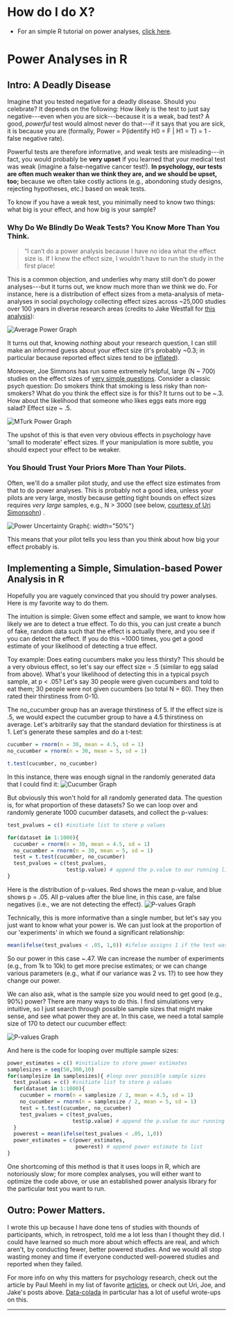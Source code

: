 <!-- https://github.com/pages-themes/minimal/blob/master/index.md?plain=1 -->
# How do I do X?
- For an simple R tutorial on power analyses, [click here](#power).

# <a name="power"></a> Power Analyses in R

## Intro: A Deadly Disease
Imagine that you tested negative for a deadly disease. Should you celebrate? It depends on the following: How likely is the test to just say negative---even when you are sick---because it is a weak, bad test? A good, _powerful_ test would almost never do that---if it says that you are sick, it is because you are (formally, Power = P(identify H0 = F | H1 = T) = 1 - false negative rate).

Powerful tests are therefore informative, and weak tests are misleading---in fact, you would probably be **very upset** if you learned that your medical test was weak (imagine a false-negative cancer test!). **In psychology, our tests are often much weaker than we think they are, and we should be upset, too;** because we often take costly actions (e.g., abondoning study designs, rejecting hypotheses, etc.) based on weak tests.

To know if you have a weak test, you minimally need to know two things: what big is your effect, and how big is your sample?  

### Why Do We Blindly Do Weak Tests? You Know More Than You Think. 
> “I can’t do a power analysis because I have no idea what the effect size is. If I knew the effect size, I wouldn't have to run the study in the first place!

This is a common objection, and underlies why many still don't do power analyses---but it turns out, we know much more than we think we do. For instance, here is a distribution of effect sizes from a meta-analysis of meta-analyses in social psychology collecting effect sizes across ~25,000 studies over 100 years in diverse research areas (credits to Jake Westfall for [this analysis](http://jakewestfall.org/blog/index.php/2015/06/16/dont-fight-the-power-analysis/)):

![Average Power Graph](./assets/images/power_graph.png)

It turns out that, knowing _nothing_ about your research question, I can still make an informed guess about your effect size (it's probably ~0.3; in particular because reported effect sizes tend to be [inflated](https://statmodeling.stat.columbia.edu/2023/05/25/effect-size-expectations-and-common-method-bias/)). 

Moreover, Joe Simmons has run some extremely helpful, large (N ~ 700) studies on the effect sizes of [very simple questions](http://datacolada.org/18#identifier_1_520). Consider a classic psych question: Do smokers think that smoking is less risky than non-smokers? What do you think the effect size is for this? It turns out to be ~.3. How about the likelihood that someone who likes eggs eats more egg salad? Effect size ~ .5.

![MTurk Power Graph](./assets/images/MTurkPower.png)

The upshot of this is that even very obvious effects in psychology have 'small to moderate' effect sizes. If your manipulation is more subtle, you should expect your effect to be weaker. 

### You Should Trust Your Priors More Than Your Pilots.

Often, we'll do a smaller pilot study, and use the effect size estimates from that to do power analyses. This is probably not a good idea, unless your pilots are very large, mostly because getting tight bounds on effect sizes requires _very large_ samples, e.g., N > 3000 (see below, [courtesy of Uri Simonsohn](http://datacolada.org/20#footnote_1_545)) .

![Power Uncertainty Graph](./assets/images/Power_uncertainty.jpg){: width="50%"}

This means that your pilot tells you less than you think about how big your effect probably is.

## Implementing a Simple, Simulation-based Power Analysis in R
Hopefully you are vaguely convinced that you should try power analyses. Here is my favorite way to do them. 

The intuition is simple: Given some effect and sample, we want to know how likely we are to detect a true effect. To do this, you can just create a bunch of fake, random data such that the effect is actually there, and you see if you can detect the effect. If you do this ~1000 times, you get a good estimate of your likelihood of detecting a true effect.

Toy example: Does eating cucumbers make you less thirsty? This should be a very obvious effect, so let's say our effect size = .5 (similar to egg salad from above). What's your likelihood of detecting this in a typical psych sample, at p < .05? Let's say 30 people were given cucumbers and told to eat them; 30 people were not given cucumbers (so total N = 60). They then rated their thirstiness from 0-10. 

The no_cucumber group has an average thirstiness of 5. If the effect size is .5, we would expect the cucumber group to have a 4.5 thirstiness on average. Let's arbitrarily say that the standard deviation for thirstiness is at 1. Let's generate these samples and do a t-test:

```R
cucumber = rnorm(n = 30, mean = 4.5, sd = 1)
no_cucumber = rnorm(n = 30, mean = 5, sd = 1)

t.test(cucumber, no_cucumber)
```

In this instance, there was enough signal in the randomly generated data that I could find it:
![Cucumber Graph](./assets/images/thirst.png)

But obviously this won't hold for all randomly generated data. The question is, for what proportion of these datasets? So we can loop over and randomly generate 1000 cucumber datasets, and collect the p-values:

```R
test_pvalues = c() #initiate list to store p values

for(dataset in 1:1000){
  cucumber = rnorm(n = 30, mean = 4.5, sd = 1)
  no_cucumber = rnorm(n = 30, mean = 5, sd = 1)
  test = t.test(cucumber, no_cucumber)
  test_pvalues = c(test_pvalues,
                   test$p.value) # append the p.value to our running list
}
```

Here is the distribution of p-values. Red shows the mean p-value, and blue shows p = .05. All p-values after the blue line, in this case, are false negatives (i.e., we are not detecting the effect).
![P-values Graph](./assets/images/thirst_pvals.png)

Technically, this is more informative than a single number, but let's say you just want to know what your power is. We can just look at the proportion of our 'experiments' in which we found a significant relationship:

```R
mean(ifelse(test_pvalues < .05, 1,0)) #ifelse assigns 1 if the test was significant, 0 if not, we then average it out with mean. I got .45.
```

So our power in this case ~.47. We can increase the number of experiments (e.g., from 1k to 10k) to get more precise estimates; or we can change various parameters (e.g., what if our variance was 2 vs. 1?) to see how they change our power. 

We can also ask, what is the sample size you would need to get good (e.g., 90%) power? There are many ways to do this. I find simulations very intuitive, so I just search through possible sample sizes that might make sense, and see what power they are at. In this case, we need a total sample size of 170 to detect our cucumber effect:

![P-values Graph](./assets/images/thirst_sampsearch.png)

And here is the code for looping over multiple sample sizes:

```R
power_estimates = c() #initialize to store power estimates
samplesizes = seq(50,300,10)
for(samplesize in samplesizes){ #loop over possible sample sizes
  test_pvalues = c() #initiate list to store p values
  for(dataset in 1:1000){
    cucumber = rnorm(n = samplesize / 2, mean = 4.5, sd = 1)
    no_cucumber = rnorm(n = samplesize / 2, mean = 5, sd = 1)
    test = t.test(cucumber, no_cucumber)
    test_pvalues = c(test_pvalues,
                     test$p.value) # append the p.value to our running list
  }
  powerest = mean(ifelse(test_pvalues < .05, 1,0))
  power_estimates = c(power_estimates, 
                      powerest) # append power estimate to list
}
```

One shortcoming of this method is that it uses loops in R, which are notoriously slow; for more complex analyses, you will either want to optimize the code above, or use an established power analysis library for the particular test you want to run.

## Outro: Power Matters.
I wrote this up because I have done tens of studies with thounds of participants, which, in retrospect, told me a lot less than I thought they did. I could have learned so much more about which effects are real, and which aren't, by conducting fewer, better powered studies. And we would all stop wasting money and time if everyone conducted well-powered studies and reported when they failed.

For more info on why this matters for psychology research, check out the article by Paul Meehl in my list of favorite [articles](./paperpile.html), or check out Uri, Joe, and Jake's posts above. [Data-colada](https://datacolada.org/) in particular has a lot of useful wrote-ups on this.

* * * 







